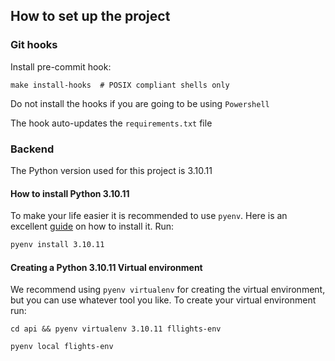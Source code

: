 ## How to set up the project
### Git hooks

Install pre-commit hook:

```shell 
make install-hooks  # POSIX compliant shells only
```
Do not install the hooks if you are going to be using `Powershell`

The hook auto-updates the `requirements.txt` file

### Backend
The Python version used for this project is 3.10.11
#### How to install Python 3.10.11
To make your life easier it is recommended to use `pyenv`. Here is an excellent [guide](https://brain2life.hashnode.dev/how-to-install-pyenv-python-version-manager-on-ubuntu-2004) on how to install it.
Run:
```bash
pyenv install 3.10.11
```

#### Creating a Python 3.10.11 Virtual environment
We recommend using `pyenv virtualenv` for creating the virtual environment, but you can use whatever tool you like.
To create your virtual environment run:

```shell 
cd api && pyenv virtualenv 3.10.11 fllights-env
```
```shell
pyenv local flights-env
```
